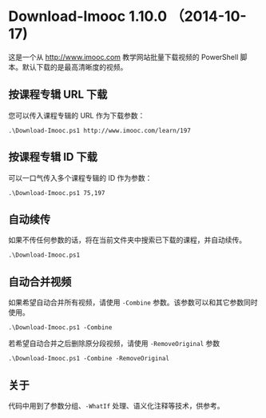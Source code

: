 Download-Imooc 1.10.0 （2014-10-17)
==================================

这是一个从 http://www.imooc.com 教学网站批量下载视频的 PowerShell 脚本。默认下载的是最高清晰度的视频。

按课程专辑 URL 下载
---------------
您可以传入课程专辑的 URL 作为下载参数：

    .\Download-Imooc.ps1 http://www.imooc.com/learn/197

按课程专辑 ID 下载
------------------
可以一口气传入多个课程专辑的 ID 作为参数：

    .\Download-Imooc.ps1 75,197

自动续传
--------
如果不传任何参数的话，将在当前文件夹中搜索已下载的课程，并自动续传。

    .\Download-Imooc.ps1

自动合并视频
------------
如果希望自动合并所有视频，请使用 `-Combine` 参数。该参数可以和其它参数同时使用。

	.\Download-Imooc.ps1 -Combine

若希望自动合并之后删除原分段视频，请使用 `-RemoveOriginal` 参数

    .\Download-Imooc.ps1 -Combine -RemoveOriginal

关于
----
代码中用到了参数分组、`-WhatIf` 处理、语义化注释等技术，供参考。